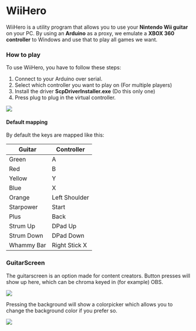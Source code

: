 # WiiHero
WiiHero is a utility program that allows you to use your **Nintendo Wii guitar** on your PC. By using an **Arduino** as a proxy, we emulate a **XBOX 360 controller** to Windows and use that to play all games we want.

### How to play

To use WiiHero, you have to follow these steps:

1. Connect to your Arduino over serial.
2. Select which controller you want to play on (For multiple players)
3. Install the driver **ScpDriverInstaller.exe** (Do this only one)
4. Press plug to plug in the virtual controller.

![](http://jkctech.nl/posts/wiihero/pictures/program.png)

#### Default mapping
By default the keys are mapped like this:

|Guitar		|Controller		|
|-----------|---------------|
|Green		|A				|
|Red		|B				|
|Yellow		|Y				|
|Blue		|X				|
|Orange		|Left Shoulder	|
|Starpower	|Start			|
|Plus		|Back			|
|Strum Up	|DPad Up		|
|Strum Down	|DPad Down		|
|Whammy Bar	|Right Stick X	|

### GuitarScreen
The guitarscreen is an option made for content creators.
Button presses will show up here, which can be chroma keyed in (for example) OBS.

![](http://jkctech.nl/posts/wiihero/pictures/guitarscreen.png)

Pressing the background will show a colorpicker which allows you to change the background color if you prefer so.

![](http://jkctech.nl/posts/wiihero/pictures/guitarscreen_color.png)